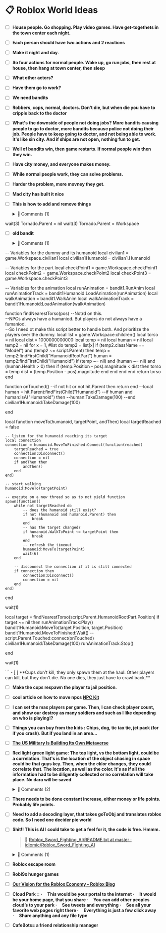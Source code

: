 # 📋 Roblox World Ideas

- [ ] **House people.  Go shopping.  Play video games.  Have get-togethets in the town center each night.**

- [ ] **Each person should have two actions and 2 reactions**

- [ ] **Make it night and day.**

- [ ] **So four actions for normal people.  Wake up, go run jobs, then rest at house, then hang at town center, then sleep**

- [ ] **What other actors?**

- [ ] **Have them go to work?**

- [ ] **We need bandits**

- [ ] **Robbers, cops, normal, doctors.  Don't die, but when die you have to cripple back to the doctor**

- [ ] **What's the downside of people not doing jobs?  More bandits causing people to go to doctor, more bandits because police not doing their job.  People have to keep going to doctor, and not being able to work.  It's like sin city.  And if ships are not open, nothing fun to get.**

- [ ] **Well of bandits win, then game restarts.  If normal people win then they win.**

- [ ] **Have city money, and everyone makes money.**

- [ ] **While normal people work, they can solve problems.**

- [ ] **Harder the problem, more movney they get.**

- [ ] **Mad city has built it nice**

- [ ] **This is how to add and remove things**
  
  <details>
  <summary>💬 Comments (1)</summary>
  
  **Comment 1:** local Tornado = game.Workspace["Tornado by anphu04"]

wait(3)
Tornado.Parent = nil
wait(3)
Tornado.Parent = Workspace
  
  </details>

- [ ] **old bandit**
  
  <details>
  <summary>💬 Comments (1)</summary>
  
  **Comment 1:** ```-- Variables for the dummy and its humanoid
local bandit1 = game.Workspace.bandit1
local bandit1Humanoid = bandit1.Humanoid

-- Variables for the dummy and its humanoid
local civilian1 = game.Workspace.civilian1
local civilian1Humanoid = civilian1.Humanoid


-- Variables for the part
local checkPoint1 = game.Workspace.checkPoint1
local checkPoint2 = game.Workspace.checkPoint2
local checkPoint3 = game.Workspace.checkPoint3

-- Variables for the animation
local runAnimation = bandit1.RunAnim
local runAnimationTrack = bandit1Humanoid:LoadAnimation(runAnimation)
local walkAnimation = bandit1.WalkAnim
local walkAnimationTrack = bandit1Humanoid:LoadAnimation(walkAnimation)



function findNearestTorso(pos)
	--Notrd on this.  
	--NPCs always have a humaniod.  But players do not always have a fumaniod.  
	--So I need ot make this script better to handle both.  And prioritize the players over the dummy. 
	local list = game.Workspace:children()
	local torso = nil
	local dist = 1000000000000
	local temp = nil
	local human = nil
	local temp2 = nil
	for x = 1, #list do
		temp2 = list[x]
		if (temp2.className == "Model") and (temp2 ~= script.Parent) then
			temp = temp2:findFirstChild("HumanoidRootPart")
			human = temp2:findFirstChild("Humanoid")
			if (temp ~= nil) and (human ~= nil) and (human.Health > 0) then
				if (temp.Position - pos).magnitude < dist then
					torso = temp
					dist = (temp.Position - pos).magnitude
				end
			end
		end
	end
	return torso
end



function onTouched()
	--if not hit or not hit.Parent then return end
	--local human = hit.Parent:findFirstChild("Humanoid")
	--if human and human:IsA("Humanoid") then
		--human:TakeDamage(100)
	--end
	civilian1Humanoid:TakeDamage(100)
	
end


local function moveTo(humanoid, targetPoint, andThen)
	local targetReached = false

	-- listen for the humanoid reaching its target
	local connection
	connection = humanoid.MoveToFinished:Connect(function(reached)
		targetReached = true
		connection:Disconnect()
		connection = nil
		if andThen then
			andThen()
		end
	end)

	-- start walking
	humanoid:MoveTo(targetPoint)

	-- execute on a new thread so as to not yield function
	spawn(function()
		while not targetReached do
			-- does the humanoid still exist?
			if not (humanoid and humanoid.Parent) then
				break
			end
			-- has the target changed?
			if humanoid.WalkToPoint ~= targetPoint then
				break
			end
			-- refresh the timeout
			humanoid:MoveTo(targetPoint)
			wait(6)
		end

		-- disconnect the connection if it is still connected
		if connection then
			connection:Disconnect()
			connection = nil
		end
	end)
end


wait(1)

local target = findNearestTorso(script.Parent.HumanoidRootPart.Position)
if target ~= nil then
	runAnimationTrack:Play()
	bandit1Humanoid:MoveTo(target.Position, target.Position)
	bandit1Humanoid.MoveToFinished:Wait()
	--script.Parent.Touched:connect(onTouched)
	civilian1Humanoid:TakeDamage(100)
	runAnimationTrack:Stop()
	
end
	
wait(1)
  
  </details>
```
- [ ] **Cups don't kill, they only spawn them at the haul.  Other players can kill, but they don't die.  No one dies, they just have to crawl back.**

- [ ] **Make the cops respawn the player to jail position.**

- [ ] **cool article on how to move npcs [NPC Kit](https://developer.roblox.com/en-us/articles/npc-kit)**

- [ ] **I can set the max players per game.  Then, I can check player count, and show our destroy as many soldiers and such as I like depending on who is playing!?**

- [ ] **Things you can buy from the kids : Chips, dog, tic tax tie, jet pack (for if you crash). But if you land in an area...**

- [ ] **[The US Military Is Building Its Own Metaverse](https://www.wired.com/story/military-metaverse/)**

- [ ] **Red light green light game: The top light, vs the bottom light, could be a correlation. That's is the location of the object chasing in space could be that guys key. Then, when the cklor changes, they could correlate that. The location, as well as the color. It's as if all the information had to be diligently collected or no correlation will take place. No dara will be saved**
  
  <details>
  <summary>💬 Comments (2)</summary>
  
  **Comment 1:** Losing health is an automatic antecedent with every player
  
  **Comment 2:** I can save all the colors. Like,  on each anticident (which is not triggered unless match an antcedint from players list) but don't save colors on non antecedents.  Hmm
  
  </details>

- [ ] **There needs to be done constant increase,  either money or life points.   Probably life points.**

- [ ] **Need to add a decoding layer, that takes goToObj and translates roblox code.  So I need one decider pie world**

- [ ] **Shit!! This is AI I could take to get a feel for it, the code is free.  Hmmm.**
  > 📝 [Roblox_Sword_Fighting_AI/README.txt at master · idiomic/Roblox_Sword_Fighting_AI](https://github.com/idiomic/Roblox_Sword_Fighting_AI/blob/master/README.txt)
  
  <details>
  <summary>💬 Comments (1)</summary>
  
  **Comment 1:** OMG, he even adde the place file???  I want to check this out so bad now!!
https://devforum.roblox.com/t/how-to-make-ai/405865/24?page=2
  
  </details>

- [ ] **Roblox escape room**

- [ ] **Robl9x hunger games**

- [ ] **[Our Vision for the Roblox Economy - Roblox Blog](https://blog.roblox.com/2023/07/vision-roblox-economy/)**

- [ ] ****Cloud Park** = ·     This would be your portal to the internet ·     It would be your home page, that you share ·     You can add other peoples cloud’s to your park ·     See tweets and everything ·     See all your favorite web pages right there ·     Everything is just a few click away ·     Share anything and any file type**

- [ ] **CafeBots= a friend relationship manager**
